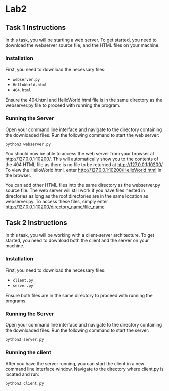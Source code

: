 # Lab2

## Task 1 Instructions

In this task, you will be starting a web server. To get started, you 
need to download the webserver source file, and the HTML files on your
machine.

### Installation

First, you need to download the necessary files:
- `webserver.py`
- `HelloWorld.html`
- `404.html`

Ensure the 404.html and HelloWorld.html file is in the same directory as the webserver.py file to proceed with running the program.

### Running the Server

Open your command line interface and navigate to the directory containing the downloaded files. Run the following command to start the web server:

```bash
python3 webserver.py
```

You should now be able to access the web server from your browser at http://127.0.0.1:10200/. This will automatically show you to the contents of the 404 HTML file as there is no file to be returned at http://127.0.0.1:10200/. To view the HelloWorld.html, enter http://127.0.0.1:10200/HelloWorld.html in the browser.

You can add other HTML files into the same directory as the webserver.py source file. The web server will still work if you have files nested in directories as long as the root directories are in the same location as webserver.py. To access these files, simply enter http://127.0.0.1:10200/directory_name/file_name


## Task 2 Instructions

In this task, you will be working with a client-server architecture. To get started, you need to download both the client and the server on your machine.

### Installation

First, you need to download the necessary files:

- `client.py`
- `server.py`

Ensure both files are in the same directory to proceed with running the programs.

### Running the Server

Open your command line interface and navigate to the directory containing the downloaded files. Run the following command to start the server:

```bash
python3 server.py
```

### Running the client

After you have the server running, you can start the client in a new command line interface window. Navigate to the directory where client.py is located and run:

```bash
python3 client.py
```
